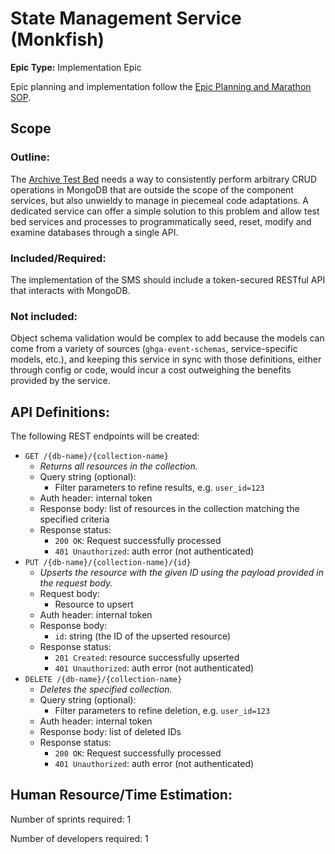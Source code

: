 # State Management Service (Monkfish)
**Epic Type:** Implementation Epic

Epic planning and implementation follow the
[Epic Planning and Marathon SOP](https://docs.ghga-dev.de/main/sops/sop001_epic_planning.html).

## Scope
### Outline:
The [Archive Test Bed](https://github.com/ghga-de/archive-test-bed) needs a way to
consistently perform arbitrary CRUD operations
in MongoDB that are outside the scope of the component services, but also unwieldy
to manage in piecemeal code adaptations. A dedicated service can offer a simple
solution to this problem and allow test bed services and processes to programmatically
seed, reset, modify and examine databases through a single API.

### Included/Required:
The implementation of the SMS should include a token-secured RESTful API that interacts
with MongoDB.


### Not included:
Object schema validation would be complex to add because the models can come from a
variety of sources (`ghga-event-schemas`, service-specific models, etc.), and keeping
this service in sync with those definitions, either through config or code, would
incur a cost outweighing the benefits provided by the service.


## API Definitions:

The following REST endpoints will be created:

- `GET /{db-name}/{collection-name}`
  - *Returns all resources in the collection.*
  - Query string (optional):
    - Filter parameters to refine results, e.g. `user_id=123`
  - Auth header: internal token
  - Response body: list of resources in the collection matching the specified criteria
  - Response status: 
    - `200 OK`: Request successfully processed
    - `401 Unauthorized`: auth error (not authenticated)
- `PUT /{db-name}/{collection-name}/{id}`
  - *Upserts the resource with the given ID using the payload provided in the request body.*
  - Request body:
    - Resource to upsert
  - Auth header: internal token
  - Response body:
    - `id`: string (the ID of the upserted resource)
  - Response status:
    - `201 Created`: resource successfully upserted
    - `401 Unauthorized`: auth error (not authenticated)
- `DELETE /{db-name}/{collection-name}`
  - *Deletes the specified collection.*
  - Query string (optional):
    - Filter parameters to refine deletion, e.g. `user_id=123`
  - Auth header: internal token
  - Response body: list of deleted IDs
  - Response status: 
    - `200 OK`: Request successfully processed
    - `401 Unauthorized`: auth error (not authenticated)


## Human Resource/Time Estimation:

Number of sprints required: 1

Number of developers required: 1
